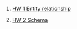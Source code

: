 1. [HW 1 Entity relationship](https://docs.google.com/document/d/1K8L1hdwLrq5nULN9SbwzsRFXLWc2jaSDZRKJ1uNmZF0/edit?usp=sharing)

2. [HW 2 Schema]([https://www.figma.com/board/u9KvT7QRAJfU3ViicbgS2A/Untitled?t=u6e2ZI5Flrj1xNqM-1](https://www.figma.com/board/u9KvT7QRAJfU3ViicbgS2A/schems?node-id=0-1))
